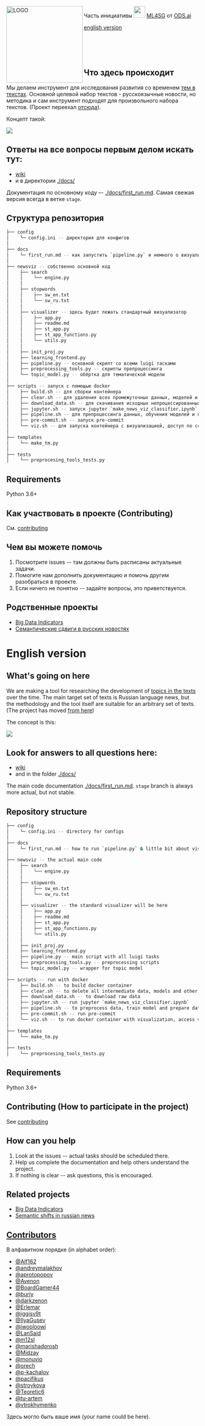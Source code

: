 <img src="https://raw.githubusercontent.com/newsviz/newsviz.github.io/master/pics/news_viz_logo_eye.svg" align="left" alt="LOGO" width="200"/></img>

Часть инициативы <img src="https://ods.ai/ods/logo/ml4sg.svg" width="30"> [ML4SG](https://ods.ai/hubs/ml4sg) от [ODS.ai](https://ods.ai)

[english version](#english-version)
</br></br></br></br></br>

## Что здесь происходит

Мы делаем инструмент для исследования развития со временем [тем в текстах](http://www.machinelearning.ru/wiki/index.php?title=Тематическое_моделирование). Основной целевой набор текстов - русскоязычные новости, но методика и сам инструмент подходят для произвольного набора текстов.
(Проект переехал [отсюда](https://github.com/ods-ai-ml4sg/proj_news_viz)).

Концепт такой:

![](https://camo.githubusercontent.com/3f306e50fd0b38266da057dde30d010b2d511fe9/68747470733a2f2f692e6962622e636f2f526763736633762f6e6577732d76697a2d636f6e636570742e706e67)

## Ответы на все вопросы первым делом искать тут:

- [wiki](https://github.com/newsviz/newsviz/wiki)
- и в директории [./docs/](./docs/)

Документация по основному коду –- [./docs/first_run.md](./docs/first_run.md).
Самая свежая версия всегда в ветке `stage`.

## Структура репозитория

```bash
├── config
│    └─ config.ini -- директория для конфигов
│
├── docs
│    └─ first_run.md -- как запустить `pipeline.py` и немного о визуализации
│
├── newsviz -- собственно основной код
│    ├── search
│    │    └── engine.py
│    │
│    ├── stopwords
│    │    ├── sw_en.txt
│    │    └── sw_ru.txt
│    │
│    ├── visualizer -- здесь будет лежать стандартный визуализатор
│    │    ├── app.py
│    │    ├── readme.md
│    │    ├── st_app.py
│    │    ├── st_app_functions.py
│    │    └── utils.py
│    │
│    ├── init_proj.py
│    ├── learning_frontend.py
│    ├── pipeline.py -- основной скрипт со всеми luigi тасками
│    ├── preprocessing_tools.py -- скрипты препроцессинга
│    └── topic_model.py -- обёртка для тематической модели
│
├── scripts -- запуск с помощью docker
│    ├── build.sh -- для сборки контейнера
│    ├── clear.sh -- для удаления всех промежуточных данных, моделей и прочих артефактов. Скачанные данные останутся
│    ├── download_data.sh -- для скачивания исходных непроцессированных данных
│    ├── jupyter.sh -- запуск jupyter `make_news_viz_classifier.ipynb`
│    ├── pipeline.sh -- для препроцессинга данных, обучения моделей и подготовки данных для визуализации
│    ├── pre-commit.sh -- запуск pre-commit
│    └── viz.sh -- для запуска контейнера с визуализацией, доступ по ссылке http://0.0.0.0:8080
│
├── templates
│    └── make_tm.py
│
├── tests
│    └── preprocesing_tools_tests.py
```

## Requirements

Python 3.6+

## Как участвовать в проекте (Contributing)

См. [contributing](https://github.com/newsviz/newsviz/blob/master/CONTRIBUTING.md)

## Чем вы можете помочь

1. Посмотрите issues -- там должны быть расписаны актуальные задачи.
2. Помогите нам дополнить документацию и помочь другим разобраться в проекте.
3. Если ничего не понятно -- задайте вопросы, это приветствуется.

## Родственные проекты

- [Big Data Indicators](http://bigdata-indicators.com/)
- [Семантические сдвиги в русских новостях](https://shiftry.rusvectores.org/ru/)

# English version

## What's going on here

We are making a tool for researching the development of [topics in the texts](http://www.machinelearning.ru/wiki/index.php?title=Thematic_modeling) over the time. The main target set of texts is Russian language news, but the methodology and the tool itself are suitable for an arbitrary set of texts.
(The project has moved [from here](https://github.com/ods-ai-ml4sg/proj_news_viz))

The concept is this:

![](https://camo.githubusercontent.com/3f306e50fd0b38266da057dde30d010b2d511fe9/68747470733a2f2f692e6962622e636f2f526763736633762f6e6577732d76697a2d636f6e636570742e706e67)

## Look for answers to all questions here:
- [wiki](https://github.com/newsviz/newsviz/wiki)
- and in the folder [./docs/](./docs/)

The main code documentation [./docs/first_run.md](./docs/first_run.md).
`stage` branch is always more actual, but not stable.

## Repository structure

```bash
├── config
│    └─ config.ini -- directory for configs
│
├── docs
│    └─ first_run.md -- how to run `pipeline.py` & little bit about visualisation
│
├── newsviz -- the actual main code
│    ├── search
│    │    └── engine.py
│    │
│    ├── stopwords
│    │    ├── sw_en.txt
│    │    └── sw_ru.txt
│    │
│    ├── visualizer -- the standard visualizer will be here
│    │    ├── app.py
│    │    ├── readme.md
│    │    ├── st_app.py
│    │    ├── st_app_functions.py
│    │    └── utils.py
│    │
│    ├── init_proj.py
│    ├── learning_frontend.py
│    ├── pipeline.py -- main script with all luigi tasks
│    ├── preprocessing_tools.py -- preprocessing scripts
│    └── topic_model.py -- wrapper for topic model
│
├── scripts -- run with docker
│    ├── build.sh -- to build docker container
│    ├── clear.sh -- to delete all intermediate data, models and other artifacts. Raw data will percist
│    ├── download_data.sh -- to download raw data
│    ├── jupyter.sh -- run jupyter `make_news_viz_classifier.ipynb`
│    ├── pipeline.sh -- to preprocess data, train model and prepare data for visualization
│    ├── pre-commit.sh -- run pre-commit
│    └── viz.sh -- to run docker container with visualization, access via http://0.0.0.0:8080
│
├── templates
│    └── make_tm.py
│
├── tests
│    └── preprocesing_tools_tests.py
```

## Requirements

Python 3.6+

## Contributing (How to participate in the project)

See [contributing](https://github.com/newsviz/newsviz/blob/master/CONTRIBUTING.md)

## How can you help

1. Look at the issues -- actual tasks should be scheduled there.
2. Help us complete the documentation and help others understand the project.
3. If nothing is clear -- ask questions, this is encouraged.

## Related projects

- [Big Data Indicators](http://bigdata-indicators.com/)
- [Semantic shifts in russian news](https://shiftry.rusvectores.org/ru/)

## [Contributors](https://github.com/newsviz/newsviz/graphs/contributors)

В алфавитном порядке (in alphabet order):

 - [@Alf162](https://github.com/Alf162)
 - [@andreymalakhov](https://github.com/andreymalakhov)
 - [@aprotopopov](https://github.com/aprotopopov)
 - [@Avenon](https://github.com/Avenon)
 - [@BoardGamer44](https://github.com/BoardGamer44)
 - [@buriy](https://github.com/buriy)
 - [@darkzenon](https://github.com/darkzenon)
 - [@Erlemar](https://github.com/Erlemar)
 - [@iggisv9t](https://github.com/iggisv9t)
 - [@IlyaGusev](https://github.com/IlyaGusev)
 - [@iwooloowi](https://github.com/iwooloowi)
 - [@LanSaid](https://github.com/LanSaid)
 - [@m12sl](https://github.com/m12sl)
 - [@marishadorosh](https://github.com/marishadorosh)
 - [@Midzay](https://github.com/Midzay)
 - [@monuvio](https://github.com/monuvio)
 - [@orech](https://github.com/orech)
 - [@p-kachalov](https://github.com/p-kachalov)
 - [@pacifikus](https://github.com/pacifikus)
 - [@stroykova](https://github.com/stroykova)
 - [@Teoretic6](https://github.com/Teoretic6)
 - [@tu-artem](https://github.com/tu-artem)
 - [@vtrokhymenko](https://github.com/vtrokhymenko)

Здесь могло быть ваше имя (your name could be here).
